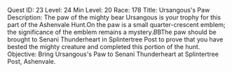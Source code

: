 Quest ID: 23
Level: 24
Min Level: 20
Race: 178
Title: Ursangous's Paw
Description: The paw of the mighty bear Ursangous is your trophy for this part of the Ashenvale Hunt.On the paw is a small quarter-crescent emblem; the significance of the emblem remains a mystery.$B$BThe paw should be brought to Senani Thunderheart in Splintertree Post to prove that you have bested the mighty creature and completed this portion of the hunt.
Objective: Bring Ursangous's Paw to Senani Thunderheart at Splintertree Post, Ashenvale.
